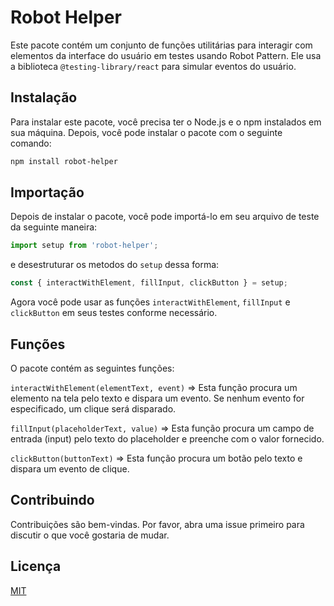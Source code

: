 # Robot Helper

Este pacote contém um conjunto de funções utilitárias para interagir com elementos da interface do usuário em testes usando Robot Pattern. Ele usa a biblioteca `@testing-library/react` para simular eventos do usuário.

## Instalação

Para instalar este pacote, você precisa ter o Node.js e o npm instalados em sua máquina. Depois, você pode instalar o pacote com o seguinte comando:

```bash
npm install robot-helper
```

## Importação

Depois de instalar o pacote, você pode importá-lo em seu arquivo de teste da seguinte maneira:

```javascript
import setup from 'robot-helper';
```
e desestruturar os metodos do `setup` dessa forma:

```javascript
const { interactWithElement, fillInput, clickButton } = setup;
```

Agora você pode usar as funções `interactWithElement`, `fillInput` e `clickButton` em seus testes conforme necessário.

## Funções
O pacote contém as seguintes funções:

`interactWithElement(elementText, event)` &rArr;
Esta função procura um elemento na tela pelo texto e dispara um evento. Se nenhum evento for especificado, um clique será disparado.

`fillInput(placeholderText, value)` &rArr;
Esta função procura um campo de entrada (input) pelo texto do placeholder e preenche com o valor fornecido.

`clickButton(buttonText)` &rArr;
Esta função procura um botão pelo texto e dispara um evento de clique.

## Contribuindo
Contribuições são bem-vindas. Por favor, abra uma issue primeiro para discutir o que você gostaria de mudar.

## Licença
[MIT](https://choosealicense.com/licenses/mit/)
